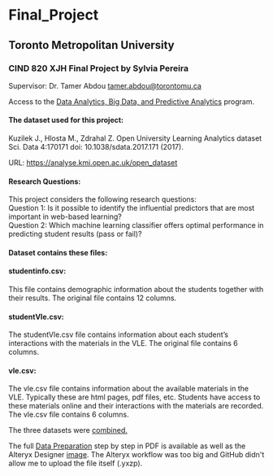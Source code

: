 # Final_Project

## Toronto Metropolitan University
### CIND 820 XJH Final Project by Sylvia Pereira

Supervisor: Dr. Tamer Abdou tamer.abdou@torontomu.ca

Access to the [Data Analytics, Big Data, and Predictive Analytics](https://continuing.torontomu.ca/public/category/courseCategoryCertificateProfile.do?method=load&certificateId=171618) program.


#### The dataset used for this project:
Kuzilek J., Hlosta M., Zdrahal Z. Open University Learning Analytics dataset Sci. Data 4:170171 doi: 10.1038/sdata.2017.171 (2017).

URL: https://analyse.kmi.open.ac.uk/open_dataset

#### Research Questions:

This project considers the following research questions: 
<br /> Question 1: Is it possible to identify the influential predictors that are most important in web-based learning?
<br /> Question 2: Which machine learning classifier offers optimal performance in predicting student results (pass or fail)?

#### Dataset contains these files:

#### studentinfo.csv:

This file contains demographic information about the students together with their results. The original file contains 12 columns.

#### studentVle.csv:

The studentVle.csv file contains information about each student’s interactions with the materials in the VLE. The original file contains 6 columns.

#### vle.csv:

The vle.csv file contains information about the available materials in the VLE. Typically these are html pages, pdf files, etc. Students have access to these materials online and their interactions with the materials are recorded. The vle.csv file contains 6 columns.

The three datasets were [combined.](https://github.com/sylviabpereira/Final_Project/blob/main/Dataset_EDA_Combined.csv)

The full [Data Preparation](https://github.com/sylviabpereira/Final_Project/blob/main/Data_Preparation_Step_by_Step.pdf) step by step in PDF is available as well as the Alteryx Designer [image](https://github.com/sylviabpereira/Final_Project/blob/main/Alteryx_Designer_Prep.PNG). The Alteryx workflow was too big and GitHub didn't allow me to upload the file itself (.yxzp).


